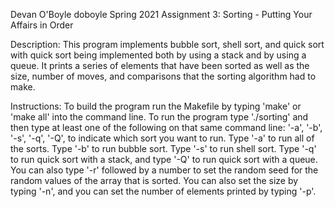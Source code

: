 Devan O'Boyle
doboyle
Spring 2021
Assignment 3: Sorting - Putting Your Affairs in Order

Description: This program implements bubble sort, shell sort, and quick sort with quick sort being
implemented both by using a stack and by using a queue. It prints a series of elements that have been
sorted as well as the size, number of moves, and comparisons that the sorting algorithm had to make.

Instructions: To build the program run the Makefile by typing 'make' or 'make all' into the command line.
To run the program type './sorting' and then type at least one of the following on that same command line:
'-a', '-b', '-s', '-q', '-Q', to indicate which sort you want to run. Type '-a' to run all of the sorts.
Type '-b' to run bubble sort. Type '-s' to run shell sort. Type '-q' to run quick sort with a stack, and
type '-Q' to run quick sort with a queue. You can also type '-r' followed by a number to set the random seed
for the random values of the array that is sorted. You can also set the size by typing '-n', and you can set
the number of elements printed by typing '-p'.
